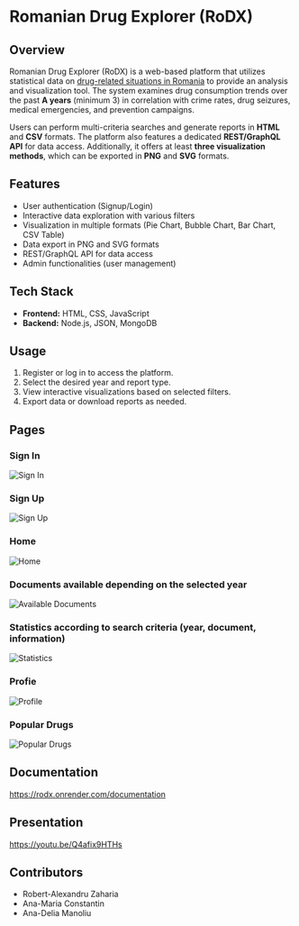 # Romanian Drug Explorer (RoDX)

## Overview  
Romanian Drug Explorer (RoDX) is a web-based platform that utilizes statistical data on [drug-related situations in Romania](https://data.gov.ro/organization/agentia-nationala-antidrog) to provide an analysis and visualization tool. The system examines drug consumption trends over the past **A years** (minimum 3) in correlation with crime rates, drug seizures, medical emergencies, and prevention campaigns.  

Users can perform multi-criteria searches and generate reports in **HTML** and **CSV** formats. The platform also features a dedicated **REST/GraphQL API** for data access. Additionally, it offers at least **three visualization methods**, which can be exported in **PNG** and **SVG** formats.  


## Features  
- User authentication (Signup/Login)  
- Interactive data exploration with various filters  
- Visualization in multiple formats (Pie Chart, Bubble Chart, Bar Chart, CSV Table)  
- Data export in PNG and SVG formats  
- REST/GraphQL API for data access  
- Admin functionalities (user management)  

## Tech Stack  
- **Frontend:** HTML, CSS, JavaScript  
- **Backend:** Node.js, JSON, MongoDB  

## Usage  
1. Register or log in to access the platform.  
2. Select the desired year and report type.  
3. View interactive visualizations based on selected filters.  
4. Export data or download reports as needed.  

## Pages
### Sign In
![Sign In](./src/static/images/login.png)
### Sign Up
![Sign Up](./src/static/images/newaccount.png)
### Home
![Home](./src/static/images/mainpage.png)
### Documents available depending on the selected year
![Available Documents](./src/static/images/docsavailable.png)
### Statistics according to search criteria (year, document, information)
![Statistics](./src/static/images/statistics.png)
### Profie
![Profile](./src/static/images/myaccount.png)
### Popular Drugs
![Popular Drugs](./src/static/images/drugs.png)

## Documentation
https://rodx.onrender.com/documentation

## Presentation
https://youtu.be/Q4afix9HTHs

## Contributors
- Robert-Alexandru Zaharia
- Ana-Maria Constantin
- Ana-Delia Manoliu
